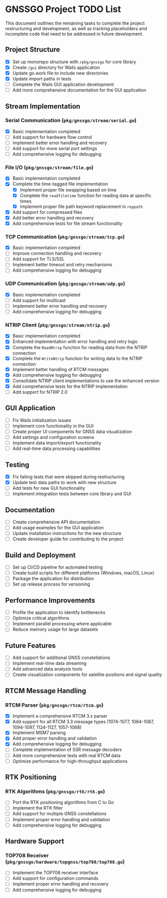 # GNSSGO Project TODO List

This document outlines the remaining tasks to complete the project restructuring and development, as well as tracking placeholders and incomplete code that need to be addressed in future development.

## Project Structure

- [x] Set up monorepo structure with `/pkg/gnssgo` for core library
- [x] Create `/gui` directory for Wails application
- [x] Update go.work file to include new directories
- [x] Update import paths in tests
- [ ] Complete the Wails GUI application development
- [ ] Add more comprehensive documentation for the GUI application

## Stream Implementation

### Serial Communication (`pkg/gnssgo/stream/serial.go`)
- [x] Basic implementation completed
- [ ] Add support for hardware flow control
- [ ] Implement better error handling and recovery
- [ ] Add support for more serial port settings
- [ ] Add comprehensive logging for debugging

### File I/O (`pkg/gnssgo/stream/file.go`)
- [x] Basic implementation completed
- [x] Complete the time-tagged file implementation
  - [x] Implement proper file swapping based on time
  - [x] Complete the `readfiletime` function for reading data at specific times
  - [x] Implement proper file path keyword replacement in `reppath`
- [x] Add support for compressed files
- [x] Add better error handling and recovery
- [x] Add comprehensive tests for file stream functionality

### TCP Communication (`pkg/gnssgo/stream/tcp.go`)
- [x] Basic implementation completed
- [ ] Improve connection handling and recovery
- [ ] Add support for TLS/SSL
- [ ] Implement better timeout and retry mechanisms
- [ ] Add comprehensive logging for debugging

### UDP Communication (`pkg/gnssgo/stream/udp.go`)
- [x] Basic implementation completed
- [ ] Add support for multicast
- [ ] Implement better error handling and recovery
- [ ] Add comprehensive logging for debugging

### NTRIP Client (`pkg/gnssgo/stream/ntrip.go`)
- [x] Basic implementation completed
- [x] Enhanced implementation with error handling and retry logic
- [x] Complete the `ReadNtrip` function for reading data from the NTRIP connection
- [x] Complete the `WriteNtrip` function for writing data to the NTRIP connection
- [x] Implement better handling of RTCM messages
- [x] Add comprehensive logging for debugging
- [x] Consolidate NTRIP client implementations to use the enhanced version
- [x] Add comprehensive tests for the NTRIP implementation
- [ ] Add support for NTRIP 2.0

## GUI Application

- [ ] Fix Wails initialization issues
- [ ] Implement core functionality in the GUI
- [ ] Create proper UI components for GNSS data visualization
- [ ] Add settings and configuration screens
- [ ] Implement data import/export functionality
- [ ] Add real-time data processing capabilities

## Testing

- [x] Fix failing tests that were skipped during restructuring
- [x] Update test data paths to work with new structure
- [ ] Add tests for new GUI functionality
- [ ] Implement integration tests between core library and GUI

## Documentation

- [ ] Create comprehensive API documentation
- [ ] Add usage examples for the GUI application
- [ ] Update installation instructions for the new structure
- [ ] Create developer guide for contributing to the project

## Build and Deployment

- [ ] Set up CI/CD pipeline for automated testing
- [ ] Create build scripts for different platforms (Windows, macOS, Linux)
- [ ] Package the application for distribution
- [ ] Set up release process for versioning

## Performance Improvements

- [ ] Profile the application to identify bottlenecks
- [ ] Optimize critical algorithms
- [ ] Implement parallel processing where applicable
- [ ] Reduce memory usage for large datasets

## Future Features

- [ ] Add support for additional GNSS constellations
- [ ] Implement real-time data streaming
- [ ] Add advanced data analysis tools
- [ ] Create visualization components for satellite positions and signal quality

## RTCM Message Handling

### RTCM Parser (`pkg/gnssgo/rtcm/rtcm.go`)
- [x] Implement a comprehensive RTCM 3.x parser
- [x] Add support for all RTCM 3.3 message types (1074-1077, 1084-1087, 1094-1097, 1124-1127, 1057-1068)
- [x] Implement MSM7 parsing
- [x] Add proper error handling and validation
- [x] Add comprehensive logging for debugging
- [ ] Complete implementation of SSR message decoders
- [ ] Add more comprehensive tests with real RTCM data
- [ ] Optimize performance for high-throughput applications

## RTK Positioning

### RTK Algorithms (`pkg/gnssgo/rtk/rtk.go`)
- [ ] Port the RTK positioning algorithms from C to Go
- [ ] Implement the RTK filter
- [ ] Add support for multiple GNSS constellations
- [ ] Implement proper error handling and validation
- [ ] Add comprehensive logging for debugging

## Hardware Support

### TOP708 Receiver (`pkg/gnssgo/hardware/topgnss/top708/top708.go`)
- [ ] Implement the TOP708 receiver interface
- [ ] Add support for configuration commands
- [ ] Implement proper error handling and recovery
- [ ] Add comprehensive logging for debugging
